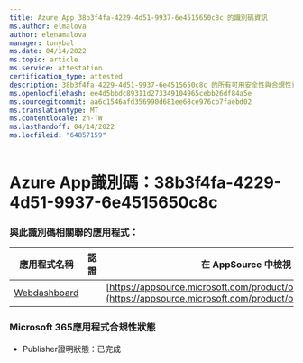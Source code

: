 ```yaml
---
title: Azure App 38b3f4fa-4229-4d51-9937-6e4515650c8c 的識別碼資訊
ms.author: elmalova
author: elenamalova
manager: tonybal
ms.date: 04/14/2022
ms.topic: article
ms.service: attestation
certification_type: attested
description: 38b3f4fa-4229-4d51-9937-6e4515650c8c 的所有可用安全性與合規性資訊。
ms.openlocfilehash: ee4d5bbdc89311d273349104965cebb26df84a5e
ms.sourcegitcommit: aa6c1546afd356990d681ee68ce976cb7faebd02
ms.translationtype: MT
ms.contentlocale: zh-TW
ms.lasthandoff: 04/14/2022
ms.locfileid: "64857159"
---
```

# <a name="azure-app-id-38b3f4fa-4229-4d51-9937-6e4515650c8c"></a>Azure App識別碼：38b3f4fa-4229-4d51-9937-6e4515650c8c


### <a name="apps-associated-with-this-id"></a>與此識別碼相關聯的應用程式：
| **應用程式名稱** | **認證** | **在 AppSource 中檢視** |
|--------------|---------------|-----------------------|
| [Webdashboard](../forward/WA200002970.md) |  | [https://appsource.microsoft.com/product/office/WA200002970](https://appsource.microsoft.com/product/office/WA200002970) |

### <a name="microsoft-365-app-compliance-status"></a>Microsoft 365應用程式合規性狀態
- Publisher證明狀態：已完成
